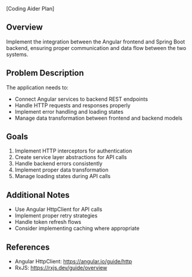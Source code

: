 [Coding Aider Plan]

## Overview
Implement the integration between the Angular frontend and Spring Boot backend, ensuring proper communication and data flow between the two systems.

## Problem Description
The application needs to:
- Connect Angular services to backend REST endpoints
- Handle HTTP requests and responses properly
- Implement error handling and loading states
- Manage data transformation between frontend and backend models

## Goals
1. Implement HTTP interceptors for authentication
2. Create service layer abstractions for API calls
3. Handle backend errors consistently
4. Implement proper data transformation
5. Manage loading states during API calls

## Additional Notes
- Use Angular HttpClient for API calls
- Implement proper retry strategies
- Handle token refresh flows
- Consider implementing caching where appropriate

## References
- Angular HttpClient: https://angular.io/guide/http
- RxJS: https://rxjs.dev/guide/overview
